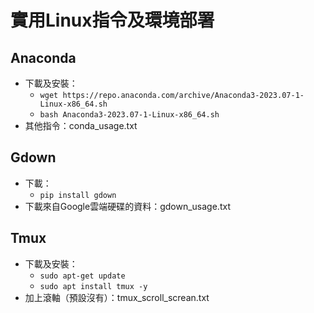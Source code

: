 # 實用Linux指令及環境部署
## Anaconda
- 下載及安裝：
    - `wget https://repo.anaconda.com/archive/Anaconda3-2023.07-1-Linux-x86_64.sh`
    - `bash Anaconda3-2023.07-1-Linux-x86_64.sh`
- 其他指令：conda_usage.txt
## Gdown
- 下載：
    - `pip install gdown`
- 下載來自Google雲端硬碟的資料：gdown_usage.txt
## Tmux
- 下載及安裝：
    - `sudo apt-get update`
    - `sudo apt install tmux -y`
- 加上滾軸（預設沒有）：tmux_scroll_screan.txt